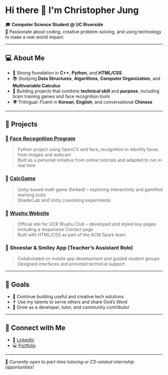 # Hi there 👋 I'm Christopher Jung

🎓 **Computer Science Student @ UC Riverside**  
📌 Passionate about coding, creative problem-solving, and using technology to make a real-world impact.

---

## 💻 About Me

- 🧠 Strong foundation in **C++**, **Python**, and **HTML/CSS**  
- 📚 Studying **Data Structures**, **Algorithms**, **Computer Organization**, and **Multivariable Calculus**  
- 🌱 Building projects that combine **technical skill** and **purpose**, including brain training games and face recognition tools  
- 🌍 Trilingual: Fluent in **Korean**, **English**, and conversational **Chinese**

---

## 🚀 Projects

### 🔹 [Face Recognition Program](https://github.com/chrisjung0919/face_recognition_program)  
> Python project using OpenCV and face_recognition to identify faces from images and webcam  
> Built as a personal initiative from online tutorials and adapted to run in real time  

### 🔹 [CalcGame](https://github.com/chrisjung0919/CalcGame)  
> Unity-based math game (forked) – exploring interactivity and gamified learning tools  
> ShaderLab and Unity coworking experiments  

### 🔹 [Wushu Website](https://wushu.ucrhighlanders.org/)  
> Official site for UCR Wushu Club – developed and styled key pages including a responsive Contact page  
> Built with HTML/CSS as part of the ACM Spark team  

### 🔹 Shoestar & Smiley App (Teacher’s Assistant Role)  
> Collaborated on mobile app development and guided student groups  
> Designed interfaces and provided technical support  

---

## 🎯 Goals

- 🔧 Continue building useful and creative tech solutions  
- ✝️ Use my talents to serve others and share God’s Word  
- 💼 Grow as a developer, tutor, and community contributor  

---

## 🔗 Connect with Me

- 💼 [LinkedIn](https://www.linkedin.com/in/chris-jung-665910319/)  
- 💻 [Portfolio](http://chrij.gitastudent.online/)  

---

📌 *Currently open to part-time tutoring or CS-related internship opportunities!*
